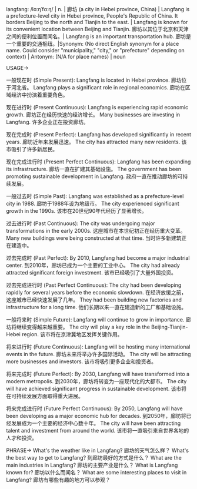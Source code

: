 langfang: /lɑːŋˈfɑːŋ/ | n. | 廊坊 (a city in Hebei province, China) | Langfang is a prefecture-level city in Hebei province, People's Republic of China. It borders Beijing to the north and Tianjin to the east. | Langfang is known for its convenient location between Beijing and Tianjin. 廊坊以其位于北京和天津之间的便利位置而闻名。| Langfang is an important transportation hub. 廊坊是一个重要的交通枢纽。|Synonym: (No direct English synonym for a place name.  Could consider "municipality," "city," or "prefecture" depending on context) | Antonym:  (N/A for place names) | noun


USAGE->

一般现在时 (Simple Present):
Langfang is located in Hebei province. 廊坊位于河北省。
Langfang plays a significant role in regional economics. 廊坊在区域经济中扮演着重要角色。

现在进行时 (Present Continuous):
Langfang is experiencing rapid economic growth. 廊坊正在经历快速的经济增长。
Many businesses are investing in Langfang. 许多企业正在投资廊坊。

现在完成时 (Present Perfect):
Langfang has developed significantly in recent years. 廊坊近年来发展迅速。
The city has attracted many new residents. 该市吸引了许多新居民。

现在完成进行时 (Present Perfect Continuous):
Langfang has been expanding its infrastructure. 廊坊一直在扩建其基础设施。
The government has been promoting sustainable development in Langfang. 政府一直在推动廊坊的可持续发展。

一般过去时 (Simple Past):
Langfang was established as a prefecture-level city in 1988. 廊坊于1988年设为地级市。
The city experienced significant growth in the 1990s. 该市在20世纪90年代经历了显著增长。

过去进行时 (Past Continuous):
The city was undergoing major transformations in the early 2000s.  这座城市在本世纪初正在经历重大变革。
Many new buildings were being constructed at that time. 当时许多新建筑正在建造中。


过去完成时 (Past Perfect):
By 2010, Langfang had become a major industrial center. 到2010年，廊坊已成为一个主要的工业中心。
The city had already attracted significant foreign investment. 该市已经吸引了大量外国投资。

过去完成进行时 (Past Perfect Continuous):
The city had been developing rapidly for several years before the economic slowdown. 在经济放缓之前，这座城市已经快速发展了几年。
They had been building new factories and infrastructure for a long time. 他们长期以来一直在建造新的工厂和基础设施。

一般将来时 (Simple Future):
Langfang will continue to grow in importance. 廊坊将继续变得越来越重要。
The city will play a key role in the Beijing-Tianjin-Hebei region. 该市将在京津冀地区发挥关键作用。

将来进行时 (Future Continuous):
Langfang will be hosting many international events in the future. 廊坊未来将举办许多国际活动。
The city will be attracting more businesses and investors. 该市将吸引更多企业和投资者。

将来完成时 (Future Perfect):
By 2030, Langfang will have transformed into a modern metropolis. 到2030年，廊坊将转变为一座现代化的大都市。
The city will have achieved significant progress in sustainable development. 该市将在可持续发展方面取得重大进展。

将来完成进行时 (Future Perfect Continuous):
By 2050, Langfang will have been developing as a major economic hub for decades. 到2050年，廊坊将已经发展成为一个主要的经济中心数十年。
The city will have been attracting talent and investment from around the world. 该市将一直吸引来自世界各地的人才和投资。


PHRASE->
What's the weather like in Langfang? 廊坊的天气怎么样？
What's the best way to get to Langfang? 到廊坊最好的方式是什么？
What are the main industries in Langfang? 廊坊的主要产业是什么？
What is Langfang known for? 廊坊以什么而闻名？
What are some interesting places to visit in Langfang? 廊坊有哪些有趣的地方可以参观？
